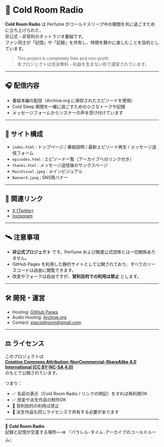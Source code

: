 # 🌌 Cold Room Radio

**Cold Room Radio** は Perfume がコールドスリープ中の期間を共に過ごすために立ち上げられた、  
非公式・非営利のネットラジオ番組です。  
ファン同士が「記憶」や「記録」を共有し、時間を静かに楽しむことを目的としています。  

> This project is completely free and non-profit.  
> 本プロジェクトは完全無料・利益を生まない形で運営されています。

---

## 🎧 配信内容
- 番組本編の配信（Archive.org に保存されたエピソードを使用）  
- Cold Sleep 期間を一緒に過ごすための小さなトークや記録  
- メッセージフォームからリスナーの声を受け付けています  

---

## 📡 サイト構成
- `index.html` : トップページ / 番組説明 / 最新エピソード再生 / メッセージ送信フォーム  
- `episodes.html` : エピソード一覧（アーカイブへのリンク付き）  
- `thanks.html` : メッセージ送信後のサンクスページ  
- `MainVisual.jpeg` : メインビジュアル  
- `BannerX.jpeg` : SNS用バナー  

---

## 🔗 関連リンク
- [X (Twitter)](https://x.com/coldroomradio)  
- [Instagram](https://instagram.com/coldroomradio)  

---

## 🛰 注意事項
- **非公式プロジェクト** です。Perfume および関連公式団体とは一切関係ありません。  
- GitHub Pages を利用した静的サイトとして公開されており、すべてのソースコードは自由に閲覧できます。  
- 改変やフォークは自由ですが、**営利目的での利用は禁止** とします。  

---

## 🛠 開発・運営
- Hosting: [GitHub Pages](https://pages.github.com/)  
- Audio Hosting: [Archive.org](https://archive.org/)  
- Contact: [ptacoldroom@gmail.com](mailto:ptacoldroom@gmail.com)  

---

## ⚖️ ライセンス
このプロジェクトは  
[**Creative Commons Attribution-NonCommercial-ShareAlike 4.0 International (CC BY-NC-SA 4.0)**](https://creativecommons.org/licenses/by-nc-sa/4.0/deed.ja)  
のもとで公開されています。

つまり：
- ✅ 名前の表示（Cold Room Radio / リンクの明記）をすれば再利用OK  
- ✅ 改変や派生作品の制作OK  
- 🚫 営利目的の利用は禁止  
- 🔁 派生作品も同じライセンスで共有する必要があります  

---

🌌 **Cold Room Radio**  
記録と記憶が交差する場所──❄️ 
『パラレル･タイム･アーカイブのコールドルーム』
